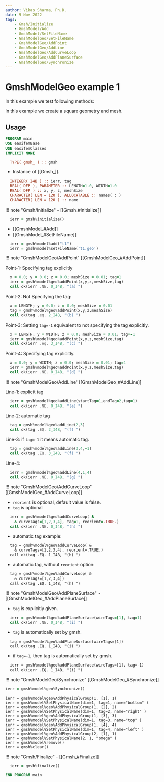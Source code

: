 ```yaml
---
author: Vikas Sharma, Ph.D.
date: 9 Nov 2022
tags:
    - Gmsh/Initialize
    - GmshModel/Add
    - GmshModel/SetFileName
    - GmshModelGeo/SetFileName
    - GmshModelGeo/AddPoint
    - GmshModelGeo/AddLine
    - GmshModelGeo/AddCurveLoop
    - GmshModelGeo/AddPlaneSurface
    - GmshModelGeo/Synchronize
---
```


# GmshModelGeo example 1

In this example we test following methods:

In this example we create a square geometry and mesh.

## Usage

```fortran
PROGRAM main
USE easifemBase
USE easifemClasses
IMPLICIT NONE
```

```fortran
  TYPE( gmsh_ ) :: gmsh
```

- Instance of [[Gmsh_]].

```fortran
  INTEGER( I4B ) :: ierr, tag
  REAL( DFP ), PARAMETER :: LENGTH=1.0, WIDTH=1.0
  REAL( DFP ) :: x, y, z, meshSize
  CHARACTER( LEN = 120 ), ALLOCATABLE :: names( : )
  CHARACTER( LEN = 120 ) :: name
```

!!! note "Gmsh/Initialize"
    - [[Gmsh_#Initialize]]

```fortran
  ierr = gmsh%initialize()
```

- [[GmshModel_#Add]]
- [[GmshModel_#SetFileName]]

```fortran
  ierr = gmsh%model%add("t1")
  ierr = gmsh%model%setFileName('t1.geo')
```

!!! note "GmshModelGeo/AddPoint"
    [[GmshModelGeo_#AddPoint]]

Point-1: Specifying tag explicitly

```fortran
  x = 0.0; y = 0.0; z = 0.0; meshSize = 0.01; tag=1
  ierr = gmsh%model%geo%addPoint(x,y,z,meshSize,tag)
  call ok(ierr .NE. 0_I4B, "(a) ")
```

Point-2: Not Specifying the tag:

```fortran
  x = LENGTH; y = 0.0; z = 0.0; meshSize = 0.01
  tag = gmsh%model%geo%addPoint(x,y,z,meshSize)
  call ok(tag .eq. 2_I4B, "(b) ")
```

Point-3: Setting `tag=-1` equivalent to not specifying the tag explicitly.

```fortran
  x = LENGTH; y = WIDTH; z = 0.0; meshSize = 0.01; tag=-1
  ierr = gmsh%model%geo%addPoint(x,y,z,meshSize,tag)
  call ok(ierr .eq. 3_I4B, "(c) ")
```

Point-4: Specifying tag explicitly.

```fortran
  x = 0.0; y = WIDTH; z = 0.0; meshSize = 0.01; tag=4
  ierr = gmsh%model%geo%addPoint(x,y,z,meshSize,tag)
  call ok(ierr .NE. 0_I4B, "(d) ")
```

!!! note "GmshModelGeo/AddLine"
    [[GmshModelGeo_#AddLine]]

Line-1: explicit tag

```fortran
  ierr = gmsh%model%geo%addLine(startTag=1,endTag=2,tag=1)
  call ok(ierr .NE. 0_I4B, "(e) ")
```

Line-2: automatic tag

```fortran
  tag = gmsh%model%geo%addLine(2,3)
  call ok(tag .EQ. 2_I4B, "(f) ")
```

Line-3: if `tag=-1` it means automatic tag.

```fortran
  tag = gmsh%model%geo%addLine(3,4,-1)
  call ok(tag .EQ. 3_I4B, "(f) ")
```

Line-4:

```fortran
  ierr = gmsh%model%geo%addLine(4,1,4)
  call ok(ierr .NE. 0_I4B, "(g) ")
```

!!! note "GmshModelGeo/AddCurveLoop"
    [[GmshModelGeo_#AddCurveLoop]]

- `reorient` is optional, default value is false.
- `tag` is optional

```fortran
  ierr = gmsh%model%geo%addCurveLoop( &
    & curveTags=[1,2,3,4], tag=1, reorient=.TRUE.)
  call ok(ierr .NE. 0_I4B, "(h) ")
```

- automatic tag example:

```txt
  tag = gmsh%model%geo%addCurveLoop( &
    & curveTags=[1,2,3,4], reorient=.TRUE.)
  call ok(tag .EQ. 1_I4B, "(h) ")
```

- automatic tag, without `reorient` option:

```txt
  tag = gmsh%model%geo%addCurveLoop( &
    & curveTags=[1,2,3,4])
  call ok(tag .EQ. 1_I4B, "(h) ")
```

!!! note "GmshModelGeo/AddPlaneSurface"
    - [[GmshModelGeo_#AddPlaneSurface]]

- `tag` is explicitly given.

```fortran
  ierr = gmsh%model%geo%addPlaneSurface(wireTags=[1], tag=1)
  call ok(ierr .NE. 0_I4B, "(i) ")
```

- `tag` is automatically set by gmsh.

```txt
  tag = gmsh%model%geo%addPlaneSurface(wireTags=[1])
  call ok(tag .EQ. 1_I4B, "(i) ")
```

- if `tag=-1`, then tag is automatically set by gmsh.

```txt
  ierr = gmsh%model%geo%addPlaneSurface(wireTags=[1], tag=-1)
  call ok(ierr .EQ. 1_I4B, "(i) ")
```

!!! note "GmshModelGeo/Synchronize"
    [[GmshModelGeo_#Synchronize]]

```fortran
ierr = gmsh%model%geo%Synchronize()
```

```todo
ierr = gmsh%model%geo%AddPhysicalGroup(1, [1], 1)
ierr = gmsh%model%SetPhysicalName(dim=1, tag=1, name="bottom" )
ierr = gmsh%model%geo%AddPhysicalGroup(1, [2], 2)
ierr = gmsh%model%SetPhysicalName(dim=1, tag=2, name="right" )
ierr = gmsh%model%geo%AddPhysicalGroup(1, [3], 3)
ierr = gmsh%model%SetPhysicalName(dim=1, tag=3, name="top" )
ierr = gmsh%model%geo%AddPhysicalGroup(1, [4], 4)
ierr = gmsh%model%SetPhysicalName(dim=1, tag=4, name="left" )
ierr = gmsh%model%geo%AddPhysicalGroup(2, [1], 1)
ierr = gmsh%model%SetPhysicalName(2, 1, "omega" )
ierr = gmsh%model%remove()
ierr = gmsh%clear()
```

!!! note "Gmsh/Finalize"
    - [[Gmsh_#Finalize]]

```fortran
  ierr = gmsh%finalize()
```

```fortran
END PROGRAM main
```
